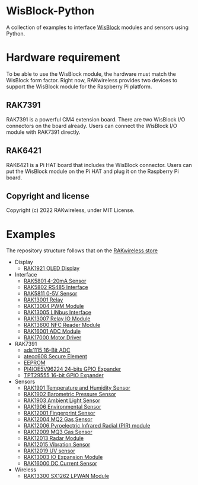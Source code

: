 # WisBlock-Python

A collection of examples to interface [WisBlock](https://github.com/RAKWireless/WisBlock) modules and sensors using Python.

# Hardware requirement

To be able to use the WisBlock module, the hardware must match the WisBlock form factor. Right now, RAKwireless provides two devices to support the WisBlock module for the Raspberry Pi platform. 

## RAK7391

RAK7391 is a powerful CM4 extension board. There are two WisBlock I/O connectors on the board already. Users can connect the WisBlock I/O module with RAK7391 directly. 

## RAK6421

RAK6421 is a Pi HAT board that includes the WisBlock connector. Users can put the WisBlock module on the Pi HAT and plug it on the Raspberry Pi board. 

## Copyright and license

Copyright (c) 2022 RAKwireless, under MIT License.

# Examples

The repository structure follows that on the [RAKwireless store](https://store.rakwireless.com/pages/wisblock)

* Display
    * [RAK1921 OLED Display](/display/rak1921)
* Interface
    * [RAK5801 4-20mA Sensor](/interface/rak5801)
    * [RAK5802 RS485 Interface](/interface/rak5802)
    * [RAK5811 0-5V Sensor](/interface/rak5811)
    * [RAK13001 Relay](/interface/rak13001)
    * [RAK13004 PWM Module](/interface/rak13004)
    * [RAK13005 LINbus Interface](/interface/rak13005)
    * [RAK13007 Relay IO Module](/interface/rak13007)  
    * [RAK13600 NFC Reader Module](/interface/rak13600)      
    * [RAK16001 ADC Module](/interface/rak16001)
    * [RAK17000 Motor Driver](/interface/rak17000)
* RAK7391
    * [ads1115  16-Bit ADC](/rak7391/ads1115)
    * [atecc608 Secure Element](/rak7391/atecc608)
    * [EEPROM](/rak7391/eeprom)
    * [PI4IOE5V96224 24-bits GPIO Expander](/rak7391/pi4ioesv962)
    * [TPT29555 16-bit GPIO Expander](/rak7391/tpt29555)
* Sensors
    * [RAK1901 Temperature and Humidity Sensor](/sensors/rak1901)
    * [RAK1902 Barometric Pressure Sensor](/sensors/rak1902)
    * [RAK1903 Ambient Light Sensor](/sensors/rak1903)
    * [RAK1906 Environmental Sensor](/sensors/rak1906)
    * [RAK12001 Fingerprint Sensor](/sensors/rak12001)
    * [RAK12004 MQ2 Gas Sensor](/sensors/rak12004)
    * [RAK12006 Pyroelectric Infrared Radial (PIR) module](/sensors/rak12006)
    * [RAK12009 MQ3 Gas Sensor](/sensors/rak12009)
    * [RAK12013 Radar Module](/sensors/rak12013)
    * [RAK12015 Vibration Sensor](/sensors/rak12015)
    * [RAK12019 UV sensor](/sensors/rak12019)
    * [RAK13003 IO Expansion Module](/sensors/rak13003)
    * [RAK16000 DC Current Sensor](/sensors/rak16000)
* Wireless
    * [RAK13300 SX1262 LPWAN Module](/wireless/rak13300)



